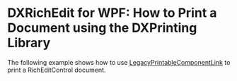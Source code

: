 # DXRichEdit for WPF: How to Print a Document using the DXPrinting Library


The following example shows how to use <a href="https://documentation.devexpress.com/#WPF/clsDevExpressXpfPrintingLegacyPrintableComponentLinktopic">LegacyPrintableComponentLink</a> to print a RichEditControl document. 

<br/>


